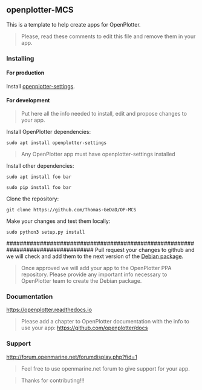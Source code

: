 ## openplotter-MCS

This is a template to help create apps for OpenPlotter. 

> Please, read these comments to edit this file and remove them in your app.

### Installing

#### For production

Install [openplotter-settings](https://github.com/openplotter/openplotter-settings). 

#### For development

> Put here all the info needed to install, edit and propose changes to your app.

Install OpenPlotter dependencies:

`sudo apt install openplotter-settings`

> Any OpenPlotter app must have openplotter-settings installed

Install other dependencies:

`sudo apt install foo bar`

`sudo pip install foo bar`

Clone the repository:

`git clone https://github.com/Thomas-GeDaD/OP-MCS`

Make your changes and test them locally:

`sudo python3 setup.py install`

##################################################################################
Pull request your changes to github and we will check and add them to the next version of the [Debian package](https://launchpad.net/~openplotter/+archive/ubuntu/openplotter/).

> Once approved we will add your app to the OpenPlotter PPA repository. Please provide any important info necessary to OpenPlotter team to create the Debian package.

### Documentation

https://openplotter.readthedocs.io

> Please add a chapter to OpenPlotter documentation with the info to use your app: https://github.com/openplotter/docs

### Support

http://forum.openmarine.net/forumdisplay.php?fid=1

> Feel free to use openmarine.net forum to give support for your app.

> Thanks for contributing!!!
